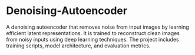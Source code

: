 # Denoising-Autoencoder
A denoising autoencoder that removes noise from input images by learning efficient latent representations. It is trained to reconstruct clean images from noisy inputs using deep learning techniques. The project includes training scripts, model architecture, and evaluation metrics.
